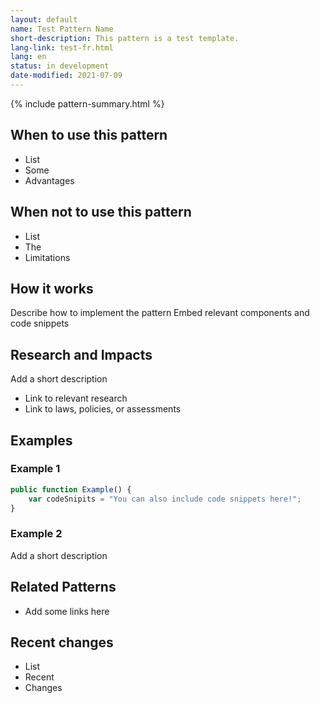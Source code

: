 ```yaml
---
layout: default
name: Test Pattern Name
short-description: This pattern is a test template.
lang-link: test-fr.html
lang: en
status: in development
date-modified: 2021-07-09
---
```


{% include pattern-summary.html %}

## When to use this pattern

* List
* Some
* Advantages

## When not to use this pattern

* List
* The
* Limitations

## How it works

Describe how to implement the pattern
Embed relevant components and code snippets

## Research and Impacts

Add a short description

* Link to relevant research
* Link to laws, policies, or assessments

## Examples

### Example 1

```js
public function Example() {
    var codeSnipits = "You can also include code snippets here!";
}
```

### Example 2

Add a short description

## Related Patterns

* Add some links here

## Recent changes

* List
* Recent
* Changes
